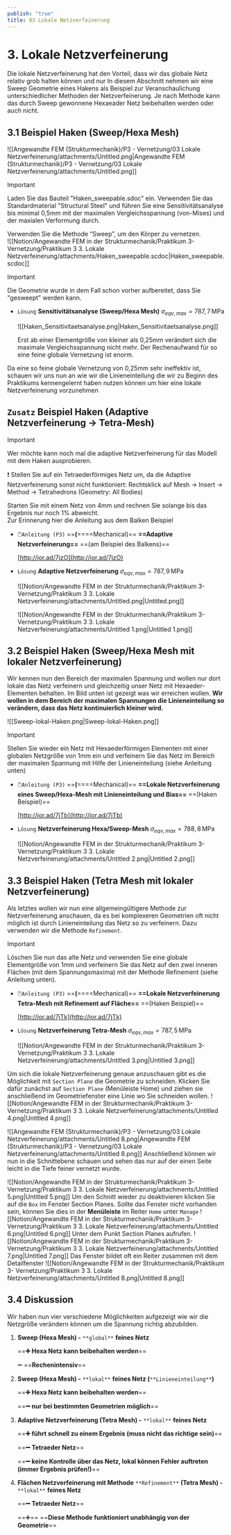 ```yaml
---
publish: "true"
title: 03 Lokale Netzverfeinerung
---
```


# 3. Lokale Netzverfeinerung
Die lokale Netzverfeinerung hat den Vorteil, dass wir das globale Netz relativ grob halten können und nur
In diesem Abschnitt nehmen wir eine Sweep Geometrie eines Hakens als Beispiel zur Veranschaulichung unterschiedlicher Methoden der Netzverfeinerung. Je nach Methode kann das durch Sweep gewonnene Hexaeader Netz beibehalten werden oder auch nicht.
  
## 3.1 Beispiel Haken (Sweep/Hexa Mesh)
![[Angewandte FEM (Strukturmechanik)/P3 - Vernetzung/03 Lokale Netzverfeinerung/attachments/Untitled.png|Angewandte FEM (Strukturmechanik)/P3 - Vernetzung/03 Lokale Netzverfeinerung/attachments/Untitled.png]]
  

> [!important]  
> Laden Sie das Bauteil "Haken_sweepable.sdoc" ein. Verwenden Sie das Standardmaterial "Structural Steel" und führen Sie eine Sensitivitätsanalyse bis minimal 0,5mm mit der maximalen Vergleichsspannung (von-Mises) und der maxialen Verformung durch.  
  
Verwenden Sie die Methode “Sweep”, um den Körper zu vernetzen.  
![[Notion/Angewandte FEM in der Strukturmechanik/Praktikum 3- Vernetzung/Praktikum 3 3. Lokale Netzverfeinerung/attachments/Haken_sweepable.scdoc|Haken_sweepable.scdoc]]

> [!important]  
> Die Geometrie wurde in dem Fall schon vorher aufbereitet, dass Sie "gesweept" werden kann.  
  
  
- `Lösung` **Sensitivitätsanalyse (Sweep/Hexa Mesh)** $\sigma_{eqv,max}=787{,}7\,\mathrm{MPa}$﻿
    
    ![[Haken_Sensitivitaetsanalyse.png|Haken_Sensitivitaetsanalyse.png]]
    
      
    
    Erst ab einer Elementgröße von kleiner als 0,25mm verändert sich die maximale Vergleichsspannung nicht mehr. Der Rechenaufwand für so eine feine globale Vernetzung ist enorm.
    
      
    
  
Da eine so feine globale Vernetzung von 0,25mm sehr ineffektiv ist, schauen wir uns nun an wie wir die Linieneinteilung die wir zu Beginn des Praktikums kennengelernt haben nutzen können um hier eine lokale Netzverfeinerung vorzunehmen
## `Zusatz` Beispiel Haken (Adaptive Netzverfeinerung → Tetra-Mesh)
  

> [!important]  
> Wer möchte kann noch mal die adaptive Netzverfeinerung für das Modell mit dem Haken ausprobieren.  
  
❗ Stellen Sie auf ein Tetraederförmiges Netz um, da die Adaptive Netzverfeinerung sonst nicht funktioniert: Rechtsklick auf Mesh → Insert → Method → Tetrahedrons (Geometry: All Bodies)  
  
Starten Sie mit einem Netz von 4mm und rechnen Sie solange bis das Ergebnis nur noch 1% abweicht.  
Zur Erinnerung hier die Anleitung aus dem Balken Beispiel
- 🖱️`Anleitung (P3)` ==**(**====Mechanical)== **==Adaptive Netzverfeinerung==** ==(am Beispiel des Balkens)==
    
    [http://ior.ad/7jzO](http://ior.ad/7jzO)
    
      
    
  
- `Lösung` **Adaptive Netzverfeinerung** $\sigma_{eqv,max}=787{,}9\,\mathrm{MPa}$﻿
    
    ![[Notion/Angewandte FEM in der Strukturmechanik/Praktikum 3- Vernetzung/Praktikum 3 3. Lokale Netzverfeinerung/attachments/Untitled.png|Untitled.png]]
    
    ![[Notion/Angewandte FEM in der Strukturmechanik/Praktikum 3- Vernetzung/Praktikum 3 3. Lokale Netzverfeinerung/attachments/Untitled 1.png|Untitled 1.png]]
    
  
## 3.2 Beispiel Haken (Sweep/Hexa Mesh mit lokaler Netzverfeinerung)
  
Wir kennen nun den Bereich der maximalen Spannung und wollen nur dort lokale das Netz verfeinern und gleichzeitig unser Netz mit Hexaeder-Elementen behalten. Im Bild unten ist gezeigt was wir erreichen wollen. **Wir wollen in dem Bereich der maximalen Spannungen die Linieneinteilung so verändern, dass das Netz kontinuierlich kleiner wird.**
  
![[Sweep-lokal-Haken.png|Sweep-lokal-Haken.png]]
  
  

> [!important]  
> Stellen Sie wieder ein Netz mit Hexaederförmigen Elementen mit einer globalen Netzgröße von 1mm ein und verfeinern Sie das Netz im Bereich der maximalen Spannung mit Hilfe der Linieneinteilung (siehe Anleitung unten)  
  
- 🖱️`Anleitung (P3)` ==**(**====Mechanical)== **==Lokale Netzverfeinerung eines Sweep/Hexa-Mesh mit Linieneinteilung und Bias==** ==(Haken Beispiel)==
    
    [http://ior.ad/7jTb](http://ior.ad/7jTb)
    
      
    
  
- `Lösung` **Netzverfeinerung Hexa/Sweep-Mesh** $\sigma_{eqv,max}=788{,}8\,\mathrm{MPa}$﻿
    
    ![[Notion/Angewandte FEM in der Strukturmechanik/Praktikum 3- Vernetzung/Praktikum 3 3. Lokale Netzverfeinerung/attachments/Untitled 2.png|Untitled 2.png]]
    
  
## 3.3 Beispiel Haken (Tetra Mesh mit lokaler Netzverfeinerung)
  
Als letztes wollen wir nun eine allgemeingültigere Methode zur Netzverfeinerung anschauen, da es bei komplexeren Geometrien oft nicht möglich ist durch Linieneinteilung das Netz so zu verfeinern. Dazu verwenden wir die Methode `Refinement`.
  
  

> [!important]  
> Löschen Sie nun das alte Netz und verwenden Sie eine globale Elementgröße von 1mm und verfeinern Sie das Netz auf den zwei inneren Flächen (mit dem Spannungsmaxima) mit der Methode Refinement (siehe Anleitung unten).  
  
  
- 🖱️`Anleitung (P3)` ==**(**====Mechanical)== **==Lokale Netzverfeinerung Tetra-Mesh mit Refinement auf Fläche==** ==(Haken Beispiel)==
    
    [http://ior.ad/7jTk](http://ior.ad/7jTk)
    
      
    
  
- `Lösung` **Netzverfeinerung Tetra-Mesh** $\sigma_{eqv,max}=787{,}5\,\mathrm{MPa}$﻿
    
    ![[Notion/Angewandte FEM in der Strukturmechanik/Praktikum 3- Vernetzung/Praktikum 3 3. Lokale Netzverfeinerung/attachments/Untitled 3.png|Untitled 3.png]]
    
  
Um sich die lokale Netzverfeinerung genaue anzuschauen gibt es die Möglichkeit mit `Section Plane` die Geometrie zu schneiden. Klicken Sie dafür zunächst auf `Section Plane` (Menüleiste Home) und ziehen sie anschließend im Geometriefenster eine Linie wo Sie schneiden wollen.
![[Notion/Angewandte FEM in der Strukturmechanik/Praktikum 3- Vernetzung/Praktikum 3 3. Lokale Netzverfeinerung/attachments/Untitled 4.png|Untitled 4.png]]
  
![[Angewandte FEM (Strukturmechanik)/P3 - Vernetzung/03 Lokale Netzverfeinerung/attachments/Untitled 8.png|Angewandte FEM (Strukturmechanik)/P3 - Vernetzung/03 Lokale Netzverfeinerung/attachments/Untitled 8.png]]
Anschließend können wir nun in die Schnittebene schauen und sehen das nur auf der einen Seite leicht in die Tiefe feiner vernetzt wurde.
  
![[Notion/Angewandte FEM in der Strukturmechanik/Praktikum 3- Vernetzung/Praktikum 3 3. Lokale Netzverfeinerung/attachments/Untitled 5.png|Untitled 5.png]]
Um den Schnitt wieder zu deaktivieren klicken Sie auf die `Box` im Fenster Section Planes.
Sollte das Fenster nicht vorhanden sein, können Sie dies in der **Menüleiste** im Reiter `Home` unter `Manage`
![[Notion/Angewandte FEM in der Strukturmechanik/Praktikum 3- Vernetzung/Praktikum 3 3. Lokale Netzverfeinerung/attachments/Untitled 6.png|Untitled 6.png]]
Unter dem Punkt Section Planes aufrufen.
![[Notion/Angewandte FEM in der Strukturmechanik/Praktikum 3- Vernetzung/Praktikum 3 3. Lokale Netzverfeinerung/attachments/Untitled 7.png|Untitled 7.png]]
Das Fenster bildet oft ein Reiter zusammen mit dem Detailfenster
![[Notion/Angewandte FEM in der Strukturmechanik/Praktikum 3- Vernetzung/Praktikum 3 3. Lokale Netzverfeinerung/attachments/Untitled 8.png|Untitled 8.png]]
## 3.4 Diskussion
  
Wir haben nun vier verschiedene Möglichkeiten aufgezeigt wie wir die Netzgröße verändern können um die Spannung richtig abzubilden.
  
1. **Sweep (Hexa Mesh) -** `**global**` **feines Netz**
    
    ==**➕ Hexa Netz kann beibehalten werden**==
    
    ➖ ==**Rechenintensiv**==
    
2. **Sweep (Hexa Mesh) -** `**lokal**` **feines Netz (**`**Linieneinteilung**`**)**
    
    ==**➕ Hexa Netz kann beibehalten werden**==
    
    ==**➖ nur bei bestimmten Geometrien möglich**==
    
3. **Adaptive Netzverfeinerung (Tetra Mesh) -** `**lokal**` **feines Netz**
    
    ==**➕ führt schnell zu einem Ergebnis (muss nicht das richtige sein)**==
    
    ==**➖ Tetraeder Netz**==
    
    ==**➖ keine Kontrolle über das Netz, lokal können Fehler auftreten (immer Ergebnis prüfen!)**==
    
4. **Flächen Netzverfeinerung mit Methode** `**Refinement**` **(Tetra Mesh) -** `**lokal**` **feines Netz**
    
    ==**➖ Tetraeder Netz**==
    
    ==➕== ==**Diese Methode funktioniert unabhängig von der Geometrie**==
    
